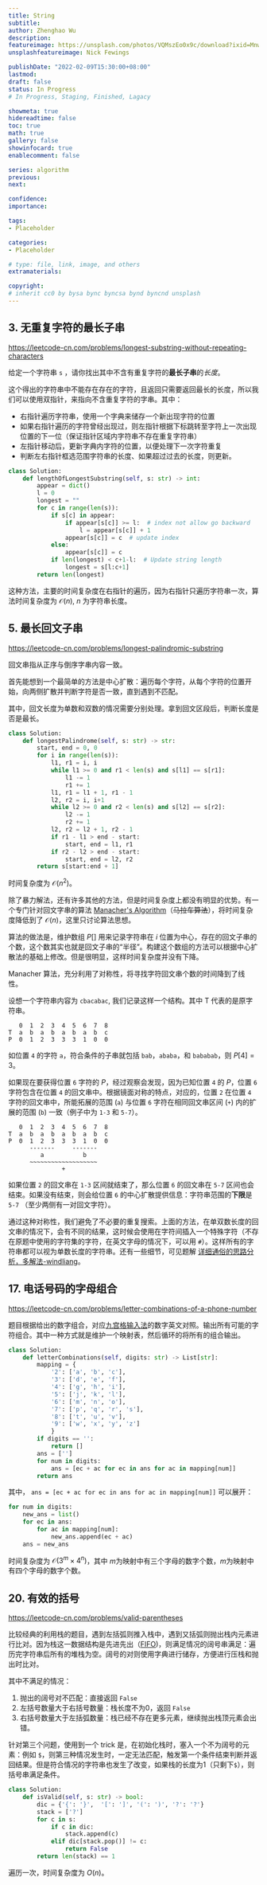 ```yaml
---
title: String
subtitle: 
author: Zhenghao Wu
description: 
featureimage: https://unsplash.com/photos/VQMszEo0x9c/download?ixid=MnwxMjA3fDB8MXxzZWFyY2h8Mzl8fHJvcGV8ZW58MHx8fHwxNjQzODczODk4&force=true&w=2400
unsplashfeatureimage: Nick Fewings

publishDate: "2022-02-09T15:30:00+08:00"
lastmod: 
draft: false
status: In Progress
# In Progress, Staging, Finished, Lagacy

showmeta: true
hidereadtime: false
toc: true
math: true
gallery: false
showinfocard: true
enablecomment: false

series: algorithm
previous:
next:

confidence: 
importance: 

tags:
- Placeholder

categories:
- Placeholder

# type: file, link, image, and others
extramaterials:

copyright: 
# inherit cc0 by bysa bync byncsa bynd byncnd unsplash
---
```


## 3. 无重复字符的最长子串

https://leetcode-cn.com/problems/longest-substring-without-repeating-characters

给定一个字符串 `s` ，请你找出其中不含有重复字符的**最长子串**的*长度*。

这个得出的字符串中不能存在存在的字符，且返回只需要返回最长的长度，所以我们可以使用双指针，来指向不含重复字符的字串。其中：
- 右指针遍历字符串，使用一个字典来储存一个新出现字符的位置
- 如果右指针遍历的字符曾经出现过，则左指针根据下标跳转至字符上一次出现位置的下一位（保证指针区域内字符串不存在重复字符串）
- 左指针移动后，更新字典内字符的位置，以便处理下一次字符重复
- 判断左右指针框选范围字符串的长度、如果超过过去的长度，则更新。

```python
class Solution:
    def lengthOfLongestSubstring(self, s: str) -> int:
        appear = dict()
        l = 0
        longest = ""
        for c in range(len(s)):
            if s[c] in appear:
                if appear[s[c]] >= l:  # index not allow go backward
                    l = appear[s[c]] + 1
                appear[s[c]] = c  # update index
            else:
                appear[s[c]] = c
            if len(longest) < c+1-l:  # Update string length
                longest = s[l:c+1]
        return len(longest)
```

这种方法，主要的时间复杂度在右指针的遍历，因为右指针只遍历字符串一次，算法时间复杂度为 $\mathcal{O}(n)$, $n$ 为字符串长度。

## 5. 最长回文子串

https://leetcode-cn.com/problems/longest-palindromic-substring

回文串指从正序与倒序字串内容一致。

首先能想到一个最简单的方法是中心扩散：遍历每个字符，从每个字符的位置开始，向两侧扩散并判断字符是否一致，直到遇到不匹配。

其中，回文长度为单数和双数的情况需要分别处理。拿到回文区段后，判断长度是否是最长。

```python
class Solution:
    def longestPalindrome(self, s: str) -> str:
        start, end = 0, 0
        for i in range(len(s)):
            l1, r1 = i, i
            while l1 >= 0 and r1 < len(s) and s[l1] == s[r1]:
                l1 -= 1
                r1 += 1
            l1, r1 = l1 + 1, r1 - 1
            l2, r2 = i, i+1
            while l2 >= 0 and r2 < len(s) and s[l2] == s[r2]:
                l2 -= 1
                r2 += 1
            l2, r2 = l2 + 1, r2 - 1
            if r1 - l1 > end - start:
                start, end = l1, r1
            if r2 - l2 > end - start:
                start, end = l2, r2
        return s[start:end + 1]
```

时间复杂度为 $\mathcal{O}(n^2)$。

除了暴力解法，还有许多其他的方法，但是时间复杂度上都没有明显的优势。有一个专门针对回文字串的算法 [Manacher's Algorithm](https://en.wikipedia.org/wiki/Longest_palindromic_substring#Manacher.27s_algorithm)（~~马拉车算法~~），将时间复杂度降低到了 $\mathcal{O}(n)$，这里只讨论算法思想。

算法的做法是，维护数组 $P[]$ 用来记录字符串在 $i$ 位置为中心，存在的回文子串的个数，这个数其实也就是回文子串的“半径”。构建这个数组的方法可以根据中心扩散法的基础上修改。但是很明显，这样时间复杂度并没有下降。

Manacher 算法，充分利用了对称性，将寻找字符回文串个数的时间降到了线性。

设想一个字符串内容为 `cbacabac`, 我们记录这样一个结构。其中 T 代表的是原字符串。

```
   0  1  2  3  4  5  6  7  8
T  a  b  a  b  a  b  a  b  c
P  0  1  2  3  3  3  1  0  0
```

如位置 `4` 的字符 `a`，符合条件的子串就包括 `bab`，`ababa`，和 `bababab`，则 $P[4]=3$。

如果现在要获得位置 `6` 字符的 $P$，经过观察会发现，因为已知位置 `4` 的 $P$，位置 `6` 字符包含在位置 `4` 的回文串中。根据镜面对称的特点，对应的，位置 `2` 在位置 `4` 字符的回文串中，所能拓展的范围 (`a`) 与位置 `6` 字符在相同回文串区间 (`+`) 内的扩展的范围 (`b`) 一致（例子中为 `1-3` 和 `5-7`）。

```
   0  1  2  3  4  5  6  7  8
T  a  b  a  b  a  b  a  b  c
P  0  1  2  3  3  3  1  0  0
      -------     -------
         a           b
      ~~~~~~~~~~~~~~~~~~~
               +
```

如果位置 `2` 的回文串在 `1-3` 区间就结束了，那么位置 `6` 的回文串在 `5-7` 区间也会结束。如果没有结束，则会给位置 `6` 的中心扩散提供信息：字符串范围的**下限**是 `5-7` （至少两侧有一对回文字符）。

通过这种对称性，我们避免了不必要的重复搜索。上面的方法，在单双数长度的回文串的情况下，会有不同的结果，这时候会使用在字符间插入一个特殊字符（不存在原题中使用的字符集的字符，在英文字母的情况下，可以用 `#`）。这样所有的字符串都可以视为单数长度的字符串。还有一些细节，可见题解 [详细通俗的思路分析，多解法-windliang](https://leetcode-cn.com/problems/longest-palindromic-substring/solution/xiang-xi-tong-su-de-si-lu-fen-xi-duo-jie-fa-bao-gu/#%E8%A7%A3%E6%B3%95-5-manachers-algorithm-%E9%A9%AC%E6%8B%89%E8%BD%A6%E7%AE%97%E6%B3%95%E3%80%82)。

## 17. 电话号码的字母组合

https://leetcode-cn.com/problems/letter-combinations-of-a-phone-number

题目根据给出的数字组合，对应[九宫格输入法](https://baike.baidu.com/item/%E4%B9%9D%E5%AE%AB%E6%A0%BC%E8%BE%93%E5%85%A5%E6%B3%95)的数字英文对照。输出所有可能的字符组合。其中一种方式就是维护一个映射表，然后循环的将所有的组合输出。

```python
class Solution:
    def letterCombinations(self, digits: str) -> List[str]:
        mapping = {
            '2': ['a', 'b', 'c'],
            '3': ['d', 'e', 'f'],
            '4': ['g', 'h', 'i'],
            '5': ['j', 'k', 'l'],
            '6': ['m', 'n', 'o'],
            '7': ['p', 'q', 'r', 's'],
            '8': ['t', 'u', 'v'],
            '9': ['w', 'x', 'y', 'z']
            }
        if digits == '':
            return []
        ans = ['']
        for num in digits:
            ans = [ec + ac for ec in ans for ac in mapping[num]]
        return ans
```

其中， `ans = [ec + ac for ec in ans for ac in mapping[num]]` 可以展开：
```python
for num in digits:
    new_ans = list()
    for ec in ans:
        for ac in mapping[num]:
            new_ans.append(ec + ac)
    ans = new_ans
```
时间复杂度为 $\mathcal{O}(3^m\times 4^n)$，其中 $m$为映射中有三个字母的数字个数，$m$为映射中有四个字母的数字个数。


## 20. 有效的括号

https://leetcode-cn.com/problems/valid-parentheses

比较经典的利用栈的题目，遇到左括弧则推入栈中，遇到又括弧则抛出栈内元素进行比对。因为栈这一数据结构是先进先出（[FIFO](https://en.wikipedia.org/wiki/FIFO_(computing_and_electronics)))，则满足情况的阔号串满足：遍历完字符串后所有的堆栈为空。阔号的对则使用字典进行储存，方便进行压栈和抛出时比对。

其中不满足的情况：
1. 抛出的阔号对不匹配：直接返回 `False`
2. 左括号数量大于右括号数量：栈长度不为0，返回 `False`
3. 右括号数量大于左括弧数量：栈已经不存在更多元素，继续抛出栈顶元素会出错。

针对第三个问题，使用到一个 trick 是，在初始化栈时，塞入一个不为阔号的元素：例如 `$`，则第三种情况发生时，一定无法匹配，触发第一个条件结束判断并返回结果。但是符合情况的字符串也发生了改变，如果栈的长度为1（只剩下`$`），则括号串满足条件。

```python
class Solution:
    def isValid(self, s: str) -> bool:
        dic = {'{': '}',  '[': ']', '(': ')', '?': '?'}
        stack = ['?']
        for c in s:
            if c in dic:
                stack.append(c)
            elif dic[stack.pop()] != c:
                return False 
        return len(stack) == 1
```

遍历一次，时间复杂度为 $O(n)$。